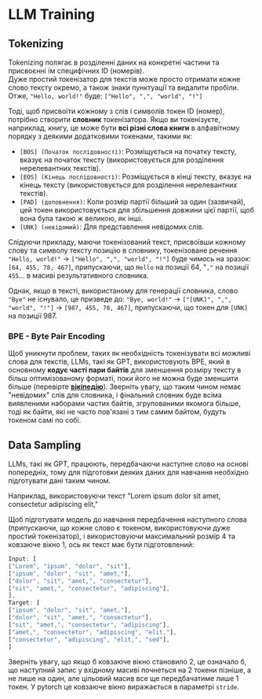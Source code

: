 # LLM Training

## Tokenizing

Tokenizing полягає в розділенні даних на конкретні частини та присвоєнні їм специфічних ID (номерів).\
Дуже простий токенізатор для текстів може просто отримати кожне слово тексту окремо, а також знаки пунктуації та видалити пробіли.\
Отже, `"Hello, world!"` буде: `["Hello", ",", "world", "!"]`

Тоді, щоб присвоїти кожному з слів і символів токен ID (номер), потрібно створити **словник** токенізатора. Якщо ви токенізуєте, наприклад, книгу, це може бути **всі різні слова книги** в алфавітному порядку з деякими додатковими токенами, такими як:

* `[BOS] (Початок послідовності)`: Розміщується на початку тексту, вказує на початок тексту (використовується для розділення нерелевантних текстів).
* `[EOS] (Кінець послідовності)`: Розміщується в кінці тексту, вказує на кінець тексту (використовується для розділення нерелевантних текстів).
* `[PAD] (доповнення)`: Коли розмір партії більший за один (зазвичай), цей токен використовується для збільшення довжини цієї партії, щоб вона була такою ж великою, як інші.
* `[UNK] (невідомий)`: Для представлення невідомих слів.

Слідуючи прикладу, маючи токенізований текст, присвоївши кожному слову та символу тексту позицію в словнику, токенізоване речення `"Hello, world!"` -> `["Hello", ",", "world", "!"]` буде чимось на зразок: `[64, 455, 78, 467]`, припускаючи, що `Hello` на позиції 64, "`,"` на позиції `455`... в масиві результативного словника.

Однак, якщо в тексті, використаному для генерації словника, слово `"Bye"` не існувало, це призведе до: `"Bye, world!"` -> `["[UNK]", ",", "world", "!"]` -> `[987, 455, 78, 467]`, припускаючи, що токен для `[UNK]` на позиції 987.

### BPE - Byte Pair Encoding

Щоб уникнути проблем, таких як необхідність токенізувати всі можливі слова для текстів, LLMs, такі як GPT, використовують BPE, який в основному **кодує часті пари байтів** для зменшення розміру тексту в більш оптимізованому форматі, поки його не можна буде зменшити більше (перевірте [**вікіпедію**](https://en.wikipedia.org/wiki/Byte\_pair\_encoding)). Зверніть увагу, що таким чином немає "невідомих" слів для словника, і фінальний словник буде всіма виявленими наборами частих байтів, згрупованими якомога більше, тоді як байти, які не часто пов'язані з тим самим байтом, будуть токеном самі по собі.

## Data Sampling

LLMs, такі як GPT, працюють, передбачаючи наступне слово на основі попередніх, тому для підготовки деяких даних для навчання необхідно підготувати дані таким чином.

Наприклад, використовуючи текст "Lorem ipsum dolor sit amet, consectetur adipiscing elit,"

Щоб підготувати модель до навчання передбачення наступного слова (припускаючи, що кожне слово є токеном, використовуючи дуже простий токенізатор), і використовуючи максимальний розмір 4 та ковзаюче вікно 1, ось як текст має бути підготовлений:
```javascript
Input: [
["Lorem", "ipsum", "dolor", "sit"],
["ipsum", "dolor", "sit", "amet,"],
["dolor", "sit", "amet,", "consectetur"],
["sit", "amet,", "consectetur", "adipiscing"],
],
Target: [
["ipsum", "dolor", "sit", "amet,"],
["dolor", "sit", "amet,", "consectetur"],
["sit", "amet,", "consectetur", "adipiscing"],
["amet,", "consectetur", "adipiscing", "elit,"],
["consectetur", "adipiscing", "elit,", "sed"],
]
```
Зверніть увагу, що якщо б ковзаюче вікно становило 2, це означало б, що наступний запис у вхідному масиві почнеться на 2 токени пізніше, а не лише на один, але цільовий масив все ще передбачатиме лише 1 токен. У pytorch це ковзаюче вікно виражається в параметрі `stride`.
